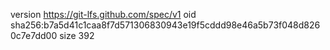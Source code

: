 version https://git-lfs.github.com/spec/v1
oid sha256:b7a5d41c1caa8f7d571306830943e19f5cddd98e46a5b73f048d8260c7e7dd00
size 392
